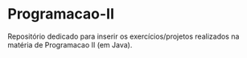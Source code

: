 # Programacao-II
Repositório dedicado para inserir os exercícios/projetos realizados na matéria de Programacao II (em Java).
